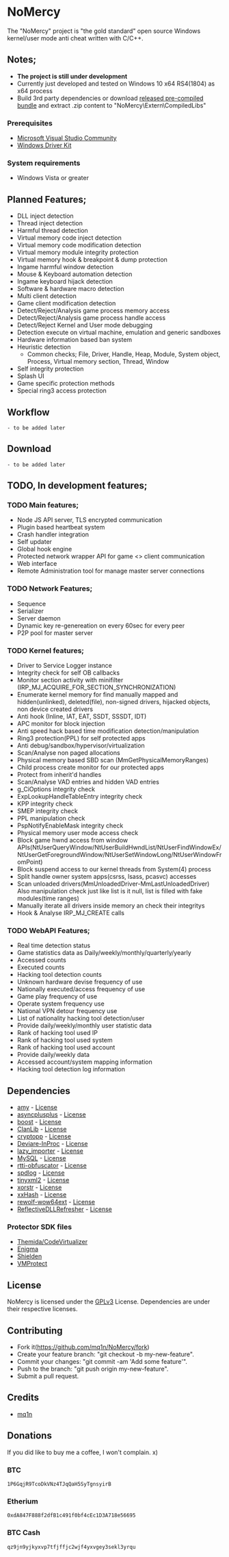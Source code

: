# NoMercy

The "NoMercy" project is "the gold standard" open source Windows kernel/user mode anti cheat written with C/C++.  

## Notes;
* **The project is still under development**
* Currently just developed and tested on Windows 10 x64 RS4(1804) as x64 process
* Build 3rd party dependencies or download [released pre-compiled bundle](https://github.com/mq1n/NoMercy/releases/download/v1.0/CompiledLibs.zip) and extract .zip content to "NoMercy\Extern\CompiledLibs"

### Prerequisites
* [Microsoft Visual Studio Community](https://visualstudio.microsoft.com/downloads/)
* [Windows Driver Kit](https://docs.microsoft.com/en-us/windows-hardware/drivers/download-the-wdk)

### System requirements
* Windows Vista or greater

## Planned Features;
* DLL inject detection
* Thread inject detection
* Harmful thread detection
* Virtual memory code inject detection
* Virtual memory code modification detection
* Virtual memory module integrity protection
* Virtual memory hook & breakpoint & dump protection
* Ingame harmful window detection
* Mouse & Keyboard automation detection
* Ingame keyboard hijack detection
* Software & hardware macro detection
* Multi client detection
* Game client modification detection
* Detect/Reject/Analysis game process memory access
* Detect/Reject/Analysis game process handle access
* Detect/Reject Kernel and User mode debugging
* Detection execute on virtual machine, emulation and generic sandboxes
* Hardware information based ban system
* Heuristic detection
	* Common checks; File, Driver, Handle, Heap, Module, System object, Process, Virtual memory section, Thread, Window
* Self integrity protection
* Splash UI
* Game specific protection methods
* Special ring3 access protection

## Workflow
	- to be added later

## Download
	- to be added later

## TODO, In development features;

### TODO Main features;

* Node JS API server, TLS encrypted communication
* Plugin based heartbeat system
* Crash handler integration
* Self updater
* Global hook engine
* Protected network wrapper API for game <> client communication
* Web interface
* Remote Administration tool for manage master server connections

### TODO Network Features;

* Sequence
* Serializer
* Server daemon
* Dynamic key re-genereation on every 60sec for every peer
* P2P pool for master server

### TODO Kernel features;

* Driver to Service Logger instance
* Integrity check for self OB callbacks
* Monitor section activity with minifilter (IRP_MJ_ACQUIRE_FOR_SECTION_SYNCHRONIZATION)
* Enumerate kernel memory for find manually mapped and hidden(unlinked), deleted(file), non-signed drivers, hijacked objects, non device created drivers
* Anti hook (Inline, IAT, EAT, SSDT, SSSDT, IDT)
* APC monitor for block injection
* Anti speed hack based time modification detection/manipulation
* Ring3 protection(PPL) for self protected apps
* Anti debug/sandbox/hypervisor/virtualization
* Scan/Analyse non paged allocations
* Physical memory based SBD scan (MmGetPhysicalMemoryRanges)
* Child process create monitor for our protected apps
* Protect from inherit'd handles
* Scan/Analyse VAD entries and hidden VAD entries
* g_CiOptions integrity check
* ExpLookupHandleTableEntry integrity check
* KPP integrity check
* SMEP integrity check
* PPL manipulation check
* PspNotifyEnableMask integrity check
* Physical memory user mode access check
* Block game hwnd access from window APIs(NtUserQueryWindow/NtUserBuildHwndList/NtUserFindWindowEx/NtUserGetForegroundWindow/NtUserSetWindowLong/NtUserWindowFromPoint)
* Block suspend access to our kernel threads from System(4) process
* Split handle owner system apps(csrss, lsass, pcasvc) accesses
* Scan unloaded drivers(MmUnloadedDriver-MmLastUnloadedDriver) Also manipulation check just like list is it null, list is filled with fake modules(time ranges)
* Manually iterate all drivers inside memory an check their integritys
* Hook & Analyse IRP_MJ_CREATE calls

### TODO WebAPI Features;

* Real time detection status
* Game statistics data as Daily/weekly/monthly/quarterly/yearly
* Accessed counts
* Executed counts
* Hacking tool detection counts
* Unknown hardware devise frequency of use
* Nationally executed/access frequency of use
* Game play frequency of use
* Operate system frequency use
* National VPN detour frequency use
* List of nationality hacking tool detection/user
* Provide daily/weekly/monthly user statistic data
* Rank of hacking tool used IP
* Rank of hacking tool used system
* Rank of hacking tool used account
* Provide daily/weekly data
* Accessed account/system mapping information
* Hacking tool detection log information

## Dependencies

* [amy](https://github.com/liancheng/amy) - [License](https://github.com/liancheng/amy/blob/master/LICENSE)
* [asyncplusplus](https://github.com/Amanieu/asyncplusplus) - [License](https://github.com/Amanieu/asyncplusplus/blob/master/LICENSE)
* [boost](https://github.com/boostorg/) - [License](https://www.boost.org/users/license.html)
* [ClanLib](https://github.com/sphair/ClanLib) - [License](https://github.com/sphair/ClanLib/blob/master/COPYING)
* [cryptopp](https://github.com/weidai11/cryptopp/) - [License](https://github.com/weidai11/cryptopp/blob/master/License.txt)
* [Deviare-InProc](https://github.com/nektra/Deviare-InProc/) - [License](https://github.com/nektra/Deviare-InProc/blob/master/LICENSE.GPL)
* [lazy_importer](https://github.com/JustasMasiulis/lazy_importer) - [License](https://github.com/JustasMasiulis/lazy_importer/blob/master/LICENSE)
* [MySQL](https://www.mysql.com/products/connector/) - [License](https://downloads.mysql.com/docs/licenses/connector-j-5.1-gpl-en.pdf)
* [rtti-obfuscator](https://github.com/koemeet/rtti-obfuscator) - [License](https://github.com/koemeet/rtti-obfuscator/blob/master/LICENSE)
* [spdlog](https://github.com/gabime/spdlog) - [License](https://github.com/gabime/spdlog/blob/v1.x/LICENSE)
* [tinyxml2](https://github.com/leethomason/tinyxml2) - [License](https://www.zlib.net/zlib_license.html)
* [xorstr](https://github.com/JustasMasiulis/xorstr) - [License](https://github.com/JustasMasiulis/xorstr/blob/master/LICENSE)
* [xxHash](https://github.com/Cyan4973/xxHash) - [License](https://github.com/Cyan4973/xxHash/blob/dev/LICENSE)
* [rewolf-wow64ext](https://github.com/rwfpl/rewolf-wow64ext) - [License](https://github.com/rwfpl/rewolf-wow64ext/blob/master/lgpl-3.0.txt)
* [ReflectiveDLLRefresher](https://github.com/CylanceVulnResearch/ReflectiveDLLRefresher) - [License](https://github.com/CylanceVulnResearch/ReflectiveDLLRefresher/blob/master/LICENSE)

### Protector SDK files
* [Themida/CodeVirtualizer](https://www.oreans.com)
* [Enigma](https://enigmaprotector.com)
* [Shielden](http://safengine.com)
* [VMProtect](http://vmpsoft.com)

## License
NoMercy is licensed under the [GPLv3](https://github.com/mq1n/NoMercy/blob/master/LICENSE) License. Dependencies are under their respective licenses.

## Contributing
* Fork it(https://github.com/mq1n/NoMercy/fork)
* Create your feature branch: "git checkout -b my-new-feature".
* Commit your changes: "git commit -am 'Add some feature'".
* Push to the branch: "git push origin my-new-feature".
* Submit a pull request.

## Credits
- [mq1n](https://github.com/mq1n)

## Donations
If you did like to buy me a coffee, I won't complain. x)

### BTC
	1P6GqjR9TcoDkVNz4TJqQaH5SyTgnsyirB

### Etherium
	0xdA847F888f2dfB1c491f0bf4cEc1D3A718e56695

### BTC Cash
	qz9jn9yjkyxvp7tfjffjc2wjf4yxvgey3sekl3yrqu
